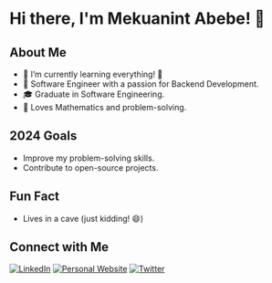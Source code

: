 # Hi there, I'm Mekuanint Abebe! 👋

## About Me

- 🌱 I’m currently learning everything! 🤣
- 💼 Software Engineer with a passion for Backend Development.
- 🎓 Graduate in Software Engineering.
- 🧠 Loves Mathematics and problem-solving.

## 2024 Goals

- Improve my problem-solving skills.
- Contribute to open-source projects.

## Fun Fact

- Lives in a cave (just kidding! 😄)

## Connect with Me

[![LinkedIn](https://img.shields.io/badge/LinkedIn-Connect-blue)](https://www.linkedin.com/in/your-linkedin-profile/)
[![Personal Website](https://img.shields.io/badge/Personal%20Website-Visit-brightgreen)](https://www.your-website.com/)
[![Twitter](https://img.shields.io/badge/Twitter-Follow-blue)](https://twitter.com/your-twitter-handle)




